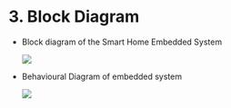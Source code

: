 # 3. Block Diagram
 * Block diagram of the Smart Home Embedded System
   
   ![](2022-03-08-22-51-32.png)

* Behavioural Diagram of embedded system 

    ![](2022-02-26-03-32-23.png)